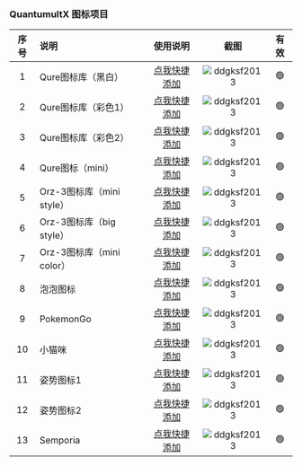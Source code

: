 ### QuantumultX 图标项目

| 序号 | 说明 | 使用说明 | 截图 | 有效 |
| :----: | :---- | :----: | :----: | :----: |
| 1  | Qure图标库（黑白） |  [点我快捷添加](https://quantumult.app/x/open-app/ui?module=gallery&type=icon&action=add&content=%5B%0A%20%20%20%20%22https%3A%2F%2Fgithub.com%2FKoolson%2FQure%2Fraw%2Fmaster%2FOther%2FQureLight-All.json%22%0A%5D) |![ddgksf2013](https://github.com/ddgksf2013/Cuttlefish/raw/master/Icon/Netease_Music_Unlock.png)| 🟢 | 
| 2  | Qure图标库（彩色1） |  [点我快捷添加](https://quantumult.app/x/open-app/ui?module=gallery&type=icon&action=add&content=%5B%0A%20%20%20%20%22https%3A%2F%2Fgithub.com%2FKoolson%2FQure%2Fraw%2Fmaster%2FOther%2FQureColor-All.json%22%0A%5D) |![ddgksf2013]()| 🟢 | 
| 3  | Qure图标库（彩色2） |  [点我快捷添加](https://quantumult.app/x/open-app/ui?module=gallery&type=icon&action=add&content=%5B%0A%20%20%20%20%22https%3A%2F%2Fraw.githubusercontent.com%2FKoolson%2FQure%2Fmaster%2FOther%2FQureColor.json%22%0A%5D) |![ddgksf2013]()| 🟢 | 
| 4  | Qure图标（mini） |  [点我快捷添加](https://quantumult.app/x/open-app/ui?module=gallery&type=icon&action=add&content=%5B%0A%20%20%20%20%22https%3A%2F%2Fraw.githubusercontent.com%2FKoolson%2FQure%2Fmaster%2FOther%2FQuremini.json%22%0A%5D) |![ddgksf2013]()| 🟢 | 
| 5  | Orz-3图标库（mini style） |  [点我快捷添加](https://quantumult.app/x/open-app/ui?module=gallery&type=icon&action=add&content=%5B%0A%20%20%20%20%22https%3A%2F%2Fgithub.com%2FOrz-3%2Fmini%2Fraw%2Fmaster%2Fmini.json%22%0A%5D) |![ddgksf2013]()| 🟢 | 
| 6  | Orz-3图标库（big style） |  [点我快捷添加](https://quantumult.app/x/open-app/ui?module=gallery&type=icon&action=add&content=%5B%0A%20%20%20%20%22https%3A%2F%2Fraw.githubusercontent.com%2FOrz-3%2Fmini%2Fmaster%2FColor%2B.json%22%0A%5D) |![ddgksf2013]()| 🟢 | 
| 7  | Orz-3图标库（mini color） |  [点我快捷添加](https://quantumult.app/x/open-app/ui?module=gallery&type=icon&action=add&content=%5B%0A%20%20%20%20%22https%3A%2F%2Fraw.githubusercontent.com%2FOrz-3%2Fmini%2Fmaster%2FminiColor.json%22%0A%5D) |![ddgksf2013]()| 🟢 | 
| 8  | 泡泡图标 |  [点我快捷添加](https://quantumult.app/x/open-app/ui?module=gallery&type=icon&action=add&content=%5B%0A%20%20%20%20%22https%3A%2F%2Fraw.githubusercontent.com%2Ftugepaopao%2FImage-Storage%2Fmaster%2Fother%2FCute.json%22%0A%5D) |![ddgksf2013]()| 🟢 | 
| 9  | PokemonGo |  [点我快捷添加](https://quantumult.app/x/open-app/ui?module=gallery&type=icon&action=add&content=%5B%0A%20%20%20%20%22https%3A%2F%2Fraw.githubusercontent.com%2Fshoujiqiyuan%2FPokemonGOforQuanX%2Fmaster%2FPokemonGo.json%22%0A%5D) |![ddgksf2013]()| 🟢 | 
| 10 | 小猫咪 |  [点我快捷添加](https://quantumult.app/x/open-app/ui?module=gallery&type=icon&action=add&content=%5B%0A%20%20%20%20%22https%3A%2F%2Fraw.githubusercontent.com%2FYuanxsxs%2FQtumultX%2Fmaster%2FIcon%2FCatcat.json%22%0A%5D) |![ddgksf2013]()| 🟢 | 
| 11 | 姿势图标1 |  [点我快捷添加](https://quantumult.app/x/open-app/ui?module=gallery&type=icon&action=add&content=%5B%0A%20%20%20%20%22https%3A%2F%2Fgithub.com%2FLovedGM%2FQuantumult-X-TuBiao%2Fraw%2Fmain%2Fzishi.json%22%0A%5D) |![ddgksf2013]()| 🟢 | 
| 12 | 姿势图标2 |  [点我快捷添加](https://quantumult.app/x/open-app/ui?module=gallery&type=icon&action=add&content=%5B%0A%20%20%20%20%22https%3A%2F%2Fraw.githubusercontent.com%2FLovedGM%2FQuantumult-X-TuBiao%2Fmain%2Fzishi-cs.json%22%0A%5D) |![ddgksf2013]()| 🟢 | 
| 13 | Semporia |  [点我快捷添加](https://quantumult.app/x/open-app/ui?module=gallery&type=icon&action=add&content=%5B%0A%20%20%20%20%22https%3A%2F%2Fraw.githubusercontent.com%2FSemporia%2FHand-Painted-icon%2Fmaster%2FSemporia.json%22%0A%5D) |![ddgksf2013]()| 🟢 | 


